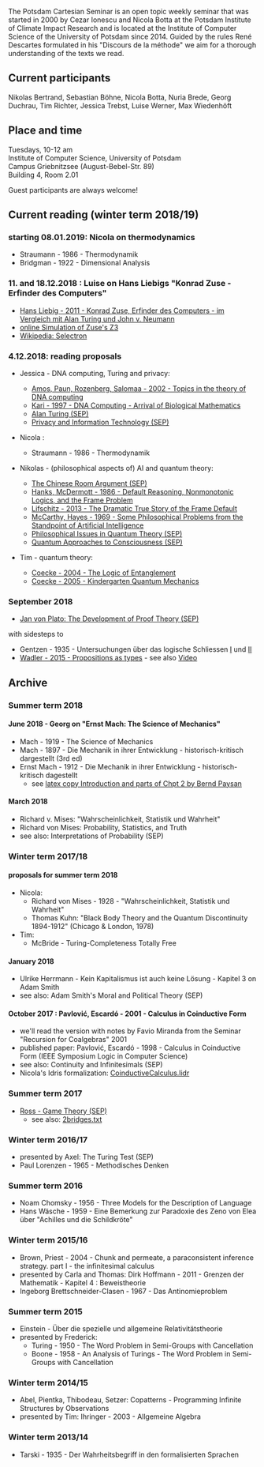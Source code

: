 The Potsdam Cartesian Seminar is an open topic weekly seminar that was started
in 2000 by Cezar Ionescu and Nicola Botta at the Potsdam Institute of Climate 
Impact Research and is located at the Institute of Computer Science of the University
of Potsdam since 2014. Guided by the rules René Descartes formulated in his "Discours 
de la méthode" we aim for a thorough understanding of the texts we read.

## Current participants

Nikolas Bertrand, Sebastian Böhne, Nicola Botta, Nuria Brede, Georg Duchrau, Tim Richter,
Jessica Trebst, Luise Werner, Max Wiedenhöft

## Place and time
  Tuesdays, 10-12 am  
  Institute of Computer Science, University of Potsdam  
  Campus Griebnitzsee (August-Bebel-Str. 89)  
  Building 4, Room 2.01

Guest participants are always welcome!

## Current reading (winter term 2018/19)

### starting 08.01.2019: Nicola on thermodynamics
* Straumann - 1986 - Thermodynamik
* Bridgman - 1922 - Dimensional Analysis

### 11. and 18.12.2018 : Luise on Hans Liebigs "Konrad Zuse - Erfinder des Computers"
* [Hans Liebig - 2011 - Konrad Zuse, Erfinder des Computers - im Vergleich mit Alan Turing und John v. Neumann](https://link.springer.com/article/10.1007%2Fs00287-011-0576-1)
* [online Simulation of Zuse's Z3](http://gymoberwil.educanet2.ch/a.hu/projektarbeit/zuse/simu.htm#)
* [Wikipedia: Selectron](https://de.wikipedia.org/wiki/Selectron)

### 4.12.2018: reading proposals 
* Jessica - DNA computing, Turing and privacy:
  * [Amos, Paun, Rozenberg, Salomaa - 2002 - Topics in the theory of DNA computing](https://core.ac.uk/download/pdf/82716986.pdf)
  * [Kari - 1997 - DNA Computing - Arrival of Biological Mathematics](https://idp.springer.com/authorize/casa?redirect_uri=https://link.springer.com/content/pdf/10.1007/BF03024425.pdf&casa_token=EdaKxIdA8ycAAAAA:5KT4lTYCNJCxRudkRijDFaa-DL5naJrnErtXa3PwjSEZA1OpFjMXqqz5Vkext5dMsanOmTvcd9l-apoB)
  * [Alan Turing (SEP)](https://plato.stanford.edu/entries/turing/)
  * [Privacy and Information Technology (SEP)](https://plato.stanford.edu/entries/it-privacy/)

* Nicola :
  * Straumann - 1986 - Thermodynamik

* Nikolas - (philosophical aspects of) AI and quantum theory:
  * [The Chinese Room Argument (SEP)](https://plato.stanford.edu/entries/chinese-room/)
  * [Hanks, McDermott - 1986 - Default Reasoning, Nonmonotonic Logics, and the Frame Problem](http://www.aaai.org/Papers/AAAI/1986/AAAI86-054.pdf)
  * [Lifschitz - 2013 - The Dramatic True Story of the Frame Default](https://link.springer.com/article/10.1007/s10992-014-9332-8)
  * [McCarthy, Hayes - 1969 - Some Philosophical Problems from the Standpoint of Artificial Intelligence](https://www.csee.umbc.edu/courses/771/spring03/papers/mcchay69.pdf)
  * [Philosophical Issues in Quantum Theory (SEP)](https://plato.stanford.edu/entries/qt-issues/)
  * [Quantum Approaches to Consciousness (SEP)](https://plato.stanford.edu/entries/qt-consciousness/)
* Tim - quantum theory:
  * [Coecke - 2004 - The Logic of Entanglement](https://arxiv.org/pdf/quant-ph/0402014)
  * [Coecke - 2005 - Kindergarten Quantum Mechanics](https://arxiv.org/pdf/quant-ph/0510032)
    
### September 2018 
* [Jan von Plato: The Development of Proof Theory (SEP)](https://plato.stanford.edu/entries/proof-theory-development/)

with sidesteps to
* Gentzen - 1935 - Untersuchungen über das logische Schliessen [I](https://link.springer.com/content/pdf/10.1007/BF01201353.pdf) und
  [II](https://link.springer.com/content/pdf/10.1007/BF01201363.pdf)
* [Wadler - 2015 - Propositions as types](https://dl.acm.org/citation.cfm?id=2699407) - see also [Video](https://www.youtube.com/watch?v=IOiZatlZtGU)

## Archive
### Summer term 2018
#### June 2018 - Georg on "Ernst Mach: The Science of Mechanics"
* Mach - 1919 - The Science of Mechanics
* Mach - 1897 - Die Mechanik in ihrer Entwicklung - historisch-kritisch dargestellt (3rd ed)
* Ernst Mach - 1912 - Die Mechanik in ihrer Entwicklung - historisch-kritisch dagestellt
  * see [latex copy Introduction and parts of Chpt 2 by Bernd Paysan](http://bernd-paysan.de/mach.pdf)
    
#### March 2018 
* Richard v. Mises: "Wahrscheinlichkeit, Statistik und Wahrheit"
* Richard von Mises: Probability, Statistics, and Truth
* see also: Interpretations of Probability (SEP)

### Winter term 2017/18
#### proposals for summer term 2018

* Nicola: 
  * Richard von Mises - 1928 - "Wahrscheinlichkeit, Statistik und Wahrheit"
  * Thomas Kuhn: "Black Body Theory and the Quantum Discontinuity 1894-1912" (Chicago & London, 1978)
* Tim:
  * McBride - Turing-Completeness Totally Free
    
#### January 2018 
* Ulrike Herrmann - Kein Kapitalismus ist auch keine Lösung - Kapitel 3 on Adam Smith
* see also: Adam Smith's Moral and Political Theory (SEP)

#### October 2017 : Pavlović, Escardó - 2001 - Calculus in Coinductive Form
* we'll read the version with notes by Favio Miranda from the Seminar "Recursion for Coalgebras" 2001
* published paper: Pavlović, Escardó - 1998 - Calculus in Coinductive Form (IEEE Symposium Logic in Computer Science)
* see also: Continuity and Infinitesimals (SEP)
* Nicola's Idris formalization: [CoinductiveCalculus.lidr](1802/CoinductiveCalculus.lidr)

### Summer term 2017
* [Ross - Game Theory (SEP)](https://plato.stanford.edu/entries/game-theory/)
  * see also: [2bridges.txt](1705/2bridges.txt)

### Winter term 2016/17
* presented by Axel: The Turing Test (SEP)
* Paul Lorenzen - 1965 - Methodisches Denken 

### Summer term 2016
* Noam Chomsky - 1956 - Three Models for the Description of Language
* Hans Wäsche - 1959 - Eine Bemerkung zur Paradoxie des Zeno von Elea über "Achilles und die Schildkröte"

### Winter term 2015/16
* Brown, Priest - 2004 - Chunk and permeate, a paraconsistent inference strategy. part I - the infinitesimal calculus
* presented by Carla and Thomas: Dirk Hoffmann - 2011 - Grenzen der Mathematik - Kapitel 4 : Beweistheorie
* Ingeborg Brettschneider-Clasen - 1967 - Das Antinomieproblem

### Summer term 2015
* Einstein - Über die spezielle und allgemeine Relativitätstheorie
* presented by Frederick:
  * Turing - 1950 - The Word Problem in Semi-Groups with Cancellation
  * Boone - 1958 - An Analysis of Turings - The Word Problem in Semi-Groups with Cancellation

### Winter term 2014/15
* Abel, Pientka, Thibodeau, Setzer: Copatterns - Programming Infinite Structures by Observations
* presented by Tim: Ihringer - 2003 - Allgemeine Algebra

### Winter term 2013/14
* Tarski - 1935 - Der Wahrheitsbegriff in den formalisierten Sprachen 
